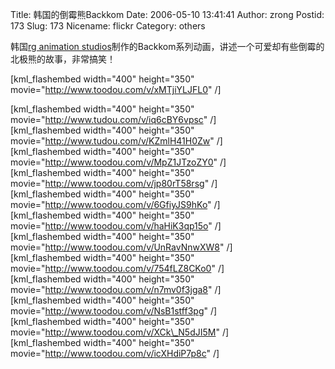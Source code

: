 Title: 韩国的倒霉熊Backkom
Date: 2006-05-10 13:41:41
Author: zrong
Postid: 173
Slug: 173
Nicename: flickr
Category: others

韩国[rg animation
studios](http://www.rgstudios.com)制作的Backkom系列动画，讲述一个可爱却有些倒霉的北极熊的故事，非常搞笑！

[kml\_flashembed width="400" height="350"
movie="http://www.toodou.com/v/xMTjiYLJFL0" /]

<!--more-->  
[kml\_flashembed width="400" height="350"
movie="http://www.tudou.com/v/iq6cBY6vpsc" /]  
[kml\_flashembed width="400" height="350"
movie="http://www.tudou.com/v/KZmlH41H0Zw" /]  
[kml\_flashembed width="400" height="350"
movie="http://www.toodou.com/v/MpZ1JTzoZY0" /]  
[kml\_flashembed width="400" height="350"
movie="http://www.toodou.com/v/jp80rT58rsg" /]  
[kml\_flashembed width="400" height="350"
movie="http://www.toodou.com/v/6GfiyJS9hKo" /]  
[kml\_flashembed width="400" height="350"
movie="http://www.toodou.com/v/haHiK3qp15o" /]  
[kml\_flashembed width="400" height="350"
movie="http://www.toodou.com/v/UnRavNnwXW8" /]  
[kml\_flashembed width="400" height="350"
movie="http://www.toodou.com/v/754fLZ8CKo0" /]  
[kml\_flashembed width="400" height="350"
movie="http://www.toodou.com/v/n7mv0f3jga8" /]  
[kml\_flashembed width="400" height="350"
movie="http://www.toodou.com/v/NsB1stff3pg" /]  
[kml\_flashembed width="400" height="350"
movie="http://www.toodou.com/v/XCk\_N5dJI5M" /]  
[kml\_flashembed width="400" height="350"
movie="http://www.toodou.com/v/icXHdiP7p8c" /]


